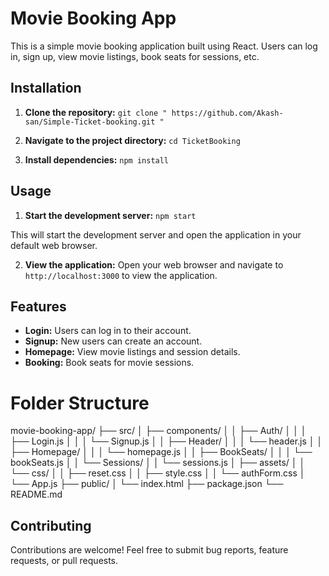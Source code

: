 # Movie Booking App

This is a simple movie booking application built using React. Users can log in, sign up, view movie listings, book seats for sessions, etc.

## Installation

1. **Clone the repository:**
`git clone " https://github.com/Akash-san/Simple-Ticket-booking.git "`

2. **Navigate to the project directory:**
`cd TicketBooking`

3. **Install dependencies:**
   `npm install`
   
## Usage

1. **Start the development server:**
   `npm start`

This will start the development server and open the application in your default web browser.

2. **View the application:**
Open your web browser and navigate to `http://localhost:3000` to view the application.

## Features

- **Login:** Users can log in to their account.
- **Signup:** New users can create an account.
- **Homepage:** View movie listings and session details.
- **Booking:** Book seats for movie sessions.

# Folder Structure

movie-booking-app/
├── src/
│   ├── components/
│   │   ├── Auth/
│   │   │   ├── Login.js
│   │   │   └── Signup.js
│   │   ├── Header/
│   │   │   └── header.js
│   │   ├── Homepage/
│   │   │   └── homepage.js
│   │   ├── BookSeats/
│   │   │   └── bookSeats.js
│   │   └── Sessions/
│   │       └── sessions.js
│   ├── assets/
│   │   └── css/
│   │       ├── reset.css
│   │       ├── style.css
│   │       └── authForm.css
│   └── App.js
├── public/
│   └── index.html
├── package.json
└── README.md

## Contributing

Contributions are welcome! Feel free to submit bug reports, feature requests, or pull requests.
